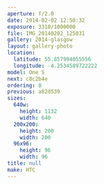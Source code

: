 ```yaml
---
aperture: f/2.0
date: 2014-02-02 12:50:32
exposure: 3310/1000000
file: IMG_20140202_125031
gallery: 2014-glasgow
layout: gallery-photo
location:
  latitude: 55.857994055556
  longitude: -4.2534589722222
model: One S
next: c8c2b4e
ordering: 8
previous: a82d539
sizes:
  640w:
    height: 1132
    width: 640
  200x200:
    height: 200
    width: 200
  96x96:
    height: 96
    width: 96
title: null
make: HTC
---
```

